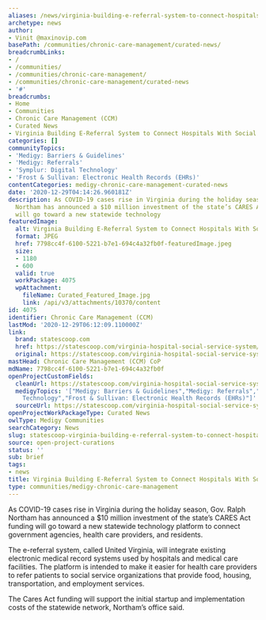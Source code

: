 ```yaml
---
aliases: /news/virginia-building-e-referral-system-to-connect-hospitals-with-social-services
archetype: news
author:
- Vinit @maxinovip.com
basePath: /communities/chronic-care-management/curated-news/
breadcrumbLinks:
- /
- /communities/
- /communities/chronic-care-management/
- /communities/chronic-care-management/curated-news
- '#'
breadcrumbs:
- Home
- Communities
- Chronic Care Management (CCM)
- Curated News
- Virginia Building E-Referral System to Connect Hospitals With Social Services
categories: []
communityTopics:
- 'Medigy: Barriers & Guidelines'
- 'Medigy: Referrals'
- 'Symplur: Digital Technology'
- 'Frost & Sullivan: Electronic Health Records (EHRs)'
contentCategories: medigy-chronic-care-management-curated-news
date: '2020-12-29T04:14:26.960181Z'
description: As COVID-19 cases rise in Virginia during the holiday season, Gov. Ralph
  Northam has announced a $10 million investment of the state’s CARES Act funding
  will go toward a new statewide technology
featuredImage:
  alt: Virginia Building E-Referral System to Connect Hospitals With Social Services
  format: JPEG
  href: 7798cc4f-6100-5221-b7e1-694c4a32fb0f-featuredImage.jpeg
  size:
  - 1180
  - 600
  valid: true
  workPackage: 4075
  wpAttachment:
    fileName: Curated_Featured_Image.jpg
    link: /api/v3/attachments/10370/content
id: 4075
identifier: Chronic Care Management (CCM)
lastMod: '2020-12-29T06:12:09.110000Z'
link:
  brand: statescoop.com
  href: https://statescoop.com/virginia-hospital-social-service-system/
  original: https://statescoop.com/virginia-hospital-social-service-system/
mastHead: Chronic Care Management (CCM) CoP
mdName: 7798cc4f-6100-5221-b7e1-694c4a32fb0f
openProjectCustomFields:
  cleanUrl: https://statescoop.com/virginia-hospital-social-service-system/
  medigyTopics: '["Medigy: Barriers & Guidelines","Medigy: Referrals","Symplur: Digital
    Technology","Frost & Sullivan: Electronic Health Records (EHRs)"]'
  sourceUrl: https://statescoop.com/virginia-hospital-social-service-system/
openProjectWorkPackageType: Curated News
owlType: Medigy Communities
searchCategory: News
slug: statescoop-virginia-building-e-referral-system-to-connect-hospitals-with-social-services
source: open-project-curations
status: ''
sub: brief
tags:
- news
title: Virginia Building E-Referral System to Connect Hospitals With Social Services
type: communities/medigy-chronic-care-management
---
```


<p>As COVID-19 cases rise in Virginia during the holiday season, Gov. Ralph Northam has announced a $10 million investment of the state’s CARES Act funding will go toward a new statewide technology platform to connect government agencies, health care providers, and residents.</p><p>The e-referral system, called United Virginia, will integrate existing electronic medical record systems used by hospitals and medical care facilities. The platform is intended to make it easier for health care providers to refer patients to social service organizations that provide food, housing, transportation, and employment services.</p><p>The Cares Act funding will support the initial startup and implementation costs of the statewide network, Northam’s office said.</p>